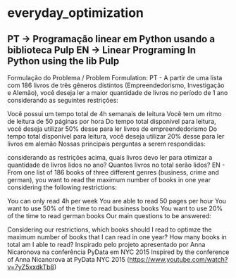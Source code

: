 # everyday_optimization


PT -> Programação linear em Python usando a biblioteca Pulp
EN -> Linear Programing In Python using the lib Pulp
-------------------------------------------------------------------------------------------
Formulação do Problema / Problem Formulation:
PT - A partir de uma lista com 186 livros de três gêneros distintos (Empreendedorismo, Investigação e Alemão), você deseja ler a maior quantidade de livros no período de 1 ano considerando as seguintes restrições:

Você possui um tempo total de 4h semanais de leitura
Você tem um ritmo de leitura de 50 páginas por hora
Do tempo total disponível para leitura, você deseja utilizar 50% desse para ler livros de empreendedorismo
Do tempo total disponível para leitura, você deseja utilizar 20% desse para ler livros em alemão
Nossas principais perguntas a serem respondidas:

considerando as restrições acima, quais livros devo ler para otimizar a quantidade de livros lidos no ano? Quantos livros no total serão lidos?
EN - From one list of 186 books of three different genres (business, crime and german), you want to read the maximum number of books in one year considering the following restrictions:

You can only read 4h per week
You are able to read 50 pages per hour
You want to use 50% of the time to read business books
You want to use 20% of the time to read german books
Our main questions to be answered:

Considering our restrictions, which books should I read to optimze the maximum number of books that I can read in one year? How many books in total am I able to read?
Inspirado pelo projeto apresentado por Anna Nicaronova na conferência PyData em NYC 2015 Inspired by the conference of Anna Nicanorova at PyData NYC 2015 (https://www.youtube.com/watch?v=7yZ5xxdkTb8)
